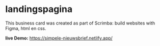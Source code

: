 # landingspagina
This business card was created as part of Scrimba: build websites with Figma, html en css.

**live Demo:** https://simpele-nieuwsbrief.netlify.app/
